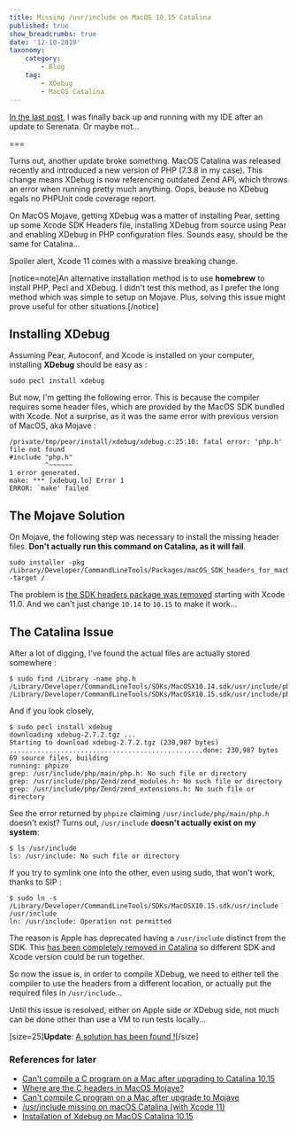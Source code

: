 ```yaml
---
title: Missing /usr/include on MacOS 10.15 Catalina
published: true
show_breadcrumbs: true
date: '12-10-2019'
taxonomy:
    category:
        - Blog
    tag:
        - XDebug
        - MacOS Catalina
---
```


[In the last post](/blog/serenata-phpstan), I was finally back up and running with my IDE after an update to Serenata. Or maybe not...

===

Turns out, another update broke something. MacOS Catalina was released recently and introduced a new version of PHP (7.3.8 in my case). This change means XDebug is now referencing outdated Zend API, which throws an error when running pretty much anything. Oops, beause no XDebug egals no PHPUnit code coverage report.

On MacOS Mojave, getting XDebug was a matter of installing Pear, setting up some Xcode SDK Headers file, installing XDebug from source using Pear and enabling XDebug in PHP configuration files. Sounds easy, should be the same for Catalina...

Spoiler alert, Xcode 11 comes with a massive breaking change.

[notice=note]An alternative installation method is to use **homebrew** to install PHP, Pecl and XDebug. I didn't test this method, as I prefer the long method which was simple to setup on Mojave. Plus, solving this issue might prove useful for other situations.[/notice]


## Installing XDebug

Assuming Pear, Autoconf, and Xcode is installed on your computer, installing **XDebug** should be easy as :

```
sudo pecl install xdebug
```

But now, I'm getting the following error. This is because the compiler requires some header files, which are provided by the MacOS SDK bundled with Xcode. Not a surprise, as it was the same error with previous version of MacOS, aka Mojave :

```
/private/tmp/pear/install/xdebug/xdebug.c:25:10: fatal error: 'php.h' file not found
#include "php.h"
         ^~~~~~~
1 error generated.
make: *** [xdebug.lo] Error 1
ERROR: `make' failed
```

## The Mojave Solution

On Mojave, the following step was necessary to install the missing header files. **Don't actually run this command on Catalina, as it will fail**.

```
sudo installer -pkg /Library/Developer/CommandLineTools/Packages/macOS_SDK_headers_for_macOS_10.14.pkg -target /
```

The problem is [the SDK headers package was removed](https://apple.stackexchange.com/q/372032) starting with Xcode 11.0. And we can't just change `10.14` to `10.15` to make it work...

## The Catalina Issue

After a lot of digging, I've found the actual files are actually stored somewhere :

```
$ sudo find /Library -name php.h
/Library/Developer/CommandLineTools/SDKs/MacOSX10.14.sdk/usr/include/php/main/php.h
/Library/Developer/CommandLineTools/SDKs/MacOSX10.15.sdk/usr/include/php/main/php.h
```

And if you look closely,

```
$ sudo pecl install xdebug
downloading xdebug-2.7.2.tgz ...
Starting to download xdebug-2.7.2.tgz (230,987 bytes)
.................................................done: 230,987 bytes
69 source files, building
running: phpize
grep: /usr/include/php/main/php.h: No such file or directory
grep: /usr/include/php/Zend/zend_modules.h: No such file or directory
grep: /usr/include/php/Zend/zend_extensions.h: No such file or directory
```

See the error returned by `phpize` claiming `/usr/include/php/main/php.h` doesn't exist? Turns out, `/usr/include` **doesn't actually exist on my system**:

```
$ ls /usr/include
ls: /usr/include: No such file or directory
```

If you try to symlink one into the other, even using sudo, that won't work, thanks to SIP :

```
$ sudo ln -s /Library/Developer/CommandLineTools/SDKs/MacOSX10.15.sdk/usr/include /usr/include
ln: /usr/include: Operation not permitted
```

The reason is Apple has deprecated having a `/usr/include` distinct from the SDK. This [has been completely removed in Catalina](https://apple.stackexchange.com/q/372032) so different SDK and Xcode version could be run together.

So now the issue is, in order to compile XDebug, we need to either tell the compiler to use the headers from a different location, or actually put the required files in `/usr/include`...

Until this issue is resolved, either on Apple side or XDebug side, not much can be done other than use a VM to run tests locally...


[size=25]**Update**: [A solution has been found !](/blog/xdebug-catalina)[/size]


### References for later
- [Can't compile a C program on a Mac after upgrading to Catalina 10.15](https://stackoverflow.com/questions/58278260/cant-compile-a-c-program-on-a-mac-after-upgrading-to-catalina-10-15)
- [Where are the C headers in MacOS Mojave?](https://stackoverflow.com/a/53171665/445757)
- [Can't compile C program on a Mac after upgrade to Mojave](https://stackoverflow.com/questions/52509602/cant-compile-c-program-on-a-mac-after-upgrade-to-mojave)
- [/usr/include missing on macOS Catalina (with Xcode 11)](https://apple.stackexchange.com/questions/372032/usr-include-missing-on-macos-catalina-with-xcode-11#_=_)
- [Installation of Xdebug on MacOS Catalina 10.15](https://stackoverflow.com/questions/58317736/installation-of-xdebug-on-macos-catalina-10-15)
